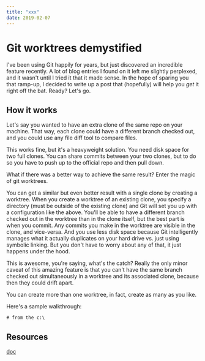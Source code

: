 ```yaml
---
title: "xxx"
date: 2019-02-07
---
```


# Git worktrees demystified

I've been using Git happily for years, but just discovered an incredible feature recently.  A lot of blog entries I found on it left me slightly perplexed, and it wasn't until I tried it that it made sense.  In the hope of sparing you that ramp-up, I decided to write up a post that (hopefully) will help you *get* it right off the bat.  Ready?  Let's go.

## How it works

Let's say you wanted to have an extra clone of the same repo on your machine. That way, each clone could have a different branch checked out, and you could use any file diff tool to compare files.  

This works fine, but it's a heavyweight solution.  You need disk space for two full clones. You can share commits between your two clones, but to do so you have to push up to the official repo and then pull down.

What if there was a better way to achieve the same result?  Enter the magic of git worktrees.

You can get a similar but even better result with a single clone by creating a worktree.  When you create a worktree of an existing clone, you specify a directory (must be outside of the existing clone) and Git will set you up with a configuration like the above. You'll be able to have a different branch checked out in the worktree than in the clone itself, but the best part is when you commit.  Any commits you make in the worktree are visible in the clone, and vice-versa.  And you use less disk space because Git intelligently manages what it actually duplicates on your hard drive vs. just using symbolic linking.  But you don't have to worry about any of that, it just happens under the hood.

This is awesome, you're saying, what's the catch?  Really the only minor caveat of this amazing feature is that you can't have the same branch checked out simultaneously in a worktree and its associated clone, because then they could drift apart.

You can create more than one worktree, in fact, create as many as you like.

Here's a sample walkthrough:

```cmd
# from the c:\
```


## Resources

[doc](xxx)
